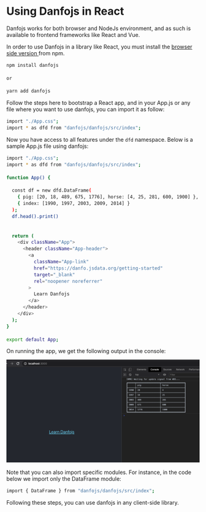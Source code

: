 # Using Danfojs in React

Danfojs works for both browser and NodeJs environment, and as such is available to frontend frameworks like React and Vue. 

In order to use Danfojs in a library like React, you must install the [browser side version ](https://www.npmjs.com/package/danfojs)from npm. 

```bash
npm install danfojs

or 

yarn add danfojs
```

Follow the steps here to bootstrap a React app, and in your App.js or any file where you want to use danfojs, you can import it as follow:

```bash
import "./App.css";
import * as dfd from "danfojs/danfojs/src/index";
```

Now you have access to all features under the `dfd` namespace. Below is a sample App.js file using danfojs:

```bash
import "./App.css";
import * as dfd from "danfojs/danfojs/src/index";

function App() {

  const df = new dfd.DataFrame(
    { pig: [20, 18, 489, 675, 1776], horse: [4, 25, 281, 600, 1900] },
    { index: [1990, 1997, 2003, 2009, 2014] }
  );
  df.head().print()


  return (
    <div className="App">
      <header className="App-header">
        <a
          className="App-link"
          href="https://danfo.jsdata.org/getting-started"
          target="_blank"
          rel="noopener noreferrer"
        >
          Learn Danfojs 
        </a>
      </header>
    </div>
  );
}

export default App;

```

On running the app, we get the following output in the console:

![](../.gitbook/assets/screen-shot-2021-02-14-at-7.22.16-pm.png)

Note that you can also import specific modules. For instance, in the code below we import only the DataFrame module:

```bash
import { DataFrame } from "danfojs/danfojs/src/index";
```

Following these steps, you can use danfojs in any client-side library. 

